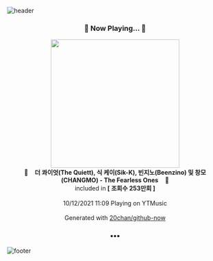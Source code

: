 ![header](https://capsule-render.vercel.app/api?type=wave&height=170&section=header&text=Hi.%20I'm%20SHIFT&fontColor=090707&fontAlignX=45&fontAlignY=65&fontSize=100)

<h3 align="center">🎵 Now Playing... 🎵</h3>
<p align="center">
  <a href="https://music.youtube.com/watch?v=wS2EaylkIRI">
    <img width="300" src="https://i.ytimg.com/vi/wS2EaylkIRI/sddefault.jpg?sqp=-oaymwEWCJADEOEBIAQqCghqEJQEGHgg6AJIWg&rs">
  </a>
  <br>
  🎵&nbsp&nbsp&nbsp <b>더 콰이엇(The Quiett), 식 케이(Sik-K), 빈지노(Beenzino) 및 창모(CHANGMO) - The Fearless Ones</b> &nbsp&nbsp&nbsp🎵
  <br>
  included in <b>[ 조회수 253만회 ]</b>
  
  <br />
  <br />
  10/12/2021 11:09 Playing on YTMusic
  <br />
  <br />
  Generated with <a href="https://github.com/20chan/github-now">20chan/github-now</a>
</p>

<h3 align="center">•••</h3>

![footer](https://capsule-render.vercel.app/api?type=wave&height=150&section=footer)
